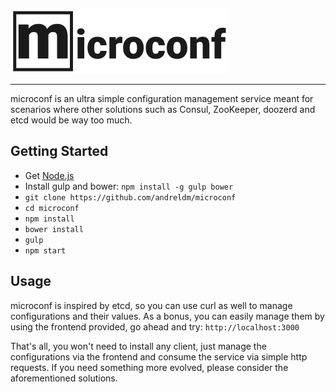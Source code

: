 <p>
    <img height="103" width="349" alt="logo" src="https://raw.githubusercontent.com/andreldm/microconf/1185effa9386fb834f9764fabd3d807a6ca90032/assets/logo.png">
</p>

---

microconf is an ultra simple configuration management service meant for scenarios where other solutions such as Consul, ZooKeeper, doozerd and etcd would be way too much.

## Getting Started

* Get [Node.js](https://nodejs.org/)
* Install gulp and bower: `npm install -g gulp bower`
* `git clone https://github.com/andreldm/microconf`
* `cd microconf`
* `npm install`
* `bower install`
* `gulp`
* `npm start`

## Usage

microconf is inspired by etcd, so you can use curl as well to manage configurations and their values. As a bonus, you can easily manage them by using the frontend provided, go ahead and try: `http://localhost:3000`

That's all, you won't need to install any client, just manage the configurations via the frontend and consume the service via simple http requests. If you need something more evolved, please consider the aforementioned solutions.
